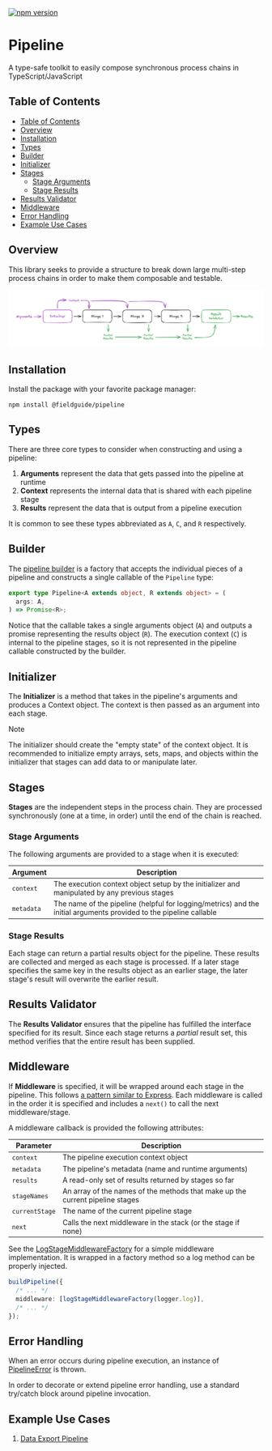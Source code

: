 [![npm version](https://badge.fury.io/js/@fieldguide%2Fpipeline.svg)](https://www.npmjs.com/package/@fieldguide/pipeline)

# Pipeline

A type-safe toolkit to easily compose synchronous process chains in TypeScript/JavaScript

## Table of Contents

- [Table of Contents](#table-of-contents)
- [Overview](#overview)
- [Installation](#installation)
- [Types](#types)
- [Builder](#builder)
- [Initializer](#initializer)
- [Stages](#stages)
  - [Stage Arguments](#stage-arguments)
  - [Stage Results](#stage-results)
- [Results Validator](#results-validator)
- [Middleware](#middleware)
- [Error Handling](#error-handling)
- [Example Use Cases](#example-use-cases)

## Overview

This library seeks to provide a structure to break down large multi-step process chains in order to make them composable and testable.

![Pipeline overview diagram](./docs/pipeline-overview.png)

## Installation

Install the package with your favorite package manager:

```
npm install @fieldguide/pipeline
```

## Types

There are three core types to consider when constructing and using a pipeline:

1. **Arguments** represent the data that gets passed into the pipeline at runtime
2. **Context** represents the internal data that is shared with each pipeline stage
3. **Results** represent the data that is output from a pipeline execution

It is common to see these types abbreviated as `A`, `C`, and `R` respectively.

## Builder

The [pipeline builder](./src/buildPipeline.ts) is a factory that accepts the individual pieces of a pipeline and constructs a single callable of the `Pipeline` type:

```typescript
export type Pipeline<A extends object, R extends object> = (
  args: A,
) => Promise<R>;
```

Notice that the callable takes a single arguments object (`A`) and outputs a promise representing the results object (`R`). The execution context (`C`) is internal to the pipeline stages, so it is not represented in the pipeline callable constructed by the builder.

## Initializer

The **Initializer** is a method that takes in the pipeline's arguments and produces a Context object. The context is then passed as an argument into each stage.

> [!NOTE]
> The initializer should create the "empty state" of the context object. It is recommended to initialize empty arrays, sets, maps, and objects within the initializer that stages can add data to or manipulate later.

## Stages

**Stages** are the independent steps in the process chain. They are processed synchronously (one at a time, in order) until the end of the chain is reached.

### Stage Arguments

The following arguments are provided to a stage when it is executed:

| Argument   | Description                                                                                                        |
| ---------- | ------------------------------------------------------------------------------------------------------------------ |
| `context`  | The execution context object setup by the initializer and manipulated by any previous stages                       |
| `metadata` | The name of the pipeline (helpful for logging/metrics) and the initial arguments provided to the pipeline callable |

### Stage Results

Each stage can return a partial results object for the pipeline. These results are collected and merged as each stage is processed. If a later stage specifies the same key in the results object as an earlier stage, the later stage's result will overwrite the earlier result.

## Results Validator

The **Results Validator** ensures that the pipeline has fulfilled the interface specified for its result. Since each stage returns a _partial_ result set, this method verifies that the entire result has been supplied.

## Middleware

If **Middleware** is specified, it will be wrapped around each stage in the pipeline. This follows [a pattern similar to Express](https://expressjs.com/en/guide/using-middleware.html). Each middleware is called in the order it is specified and includes a `next()` to call the next middleware/stage.

A middleware callback is provided the following attributes:

| Parameter      | Description                                                                   |
| -------------- | ----------------------------------------------------------------------------- |
| `context`      | The pipeline execution context object                                         |
| `metadata`     | The pipeline's metadata (name and runtime arguments)                          |
| `results`      | A read-only set of results returned by stages so far                          |
| `stageNames`   | An array of the names of the methods that make up the current pipeline stages |
| `currentStage` | The name of the current pipeline stage                                        |
| `next`         | Calls the next middleware in the stack (or the stage if none)                 |

See the [LogStageMiddlewareFactory](./src/middleware/logStageMiddlewareFactory.ts) for a simple middleware implementation. It is wrapped in a factory method so a log method can be properly injected.

```typescript
buildPipeline({
  /* ... */
  middleware: [logStageMiddlewareFactory(logger.log)],
  /* ... */
});
```

## Error Handling

When an error occurs during pipeline execution, an instance of [PipelineError](./src/error/PipelineError.ts) is thrown.

In order to decorate or extend pipeline error handling, use a standard try/catch block around pipeline invocation.

## Example Use Cases

1. [Data Export Pipeline](./docs/cases/data-export-pipeline.md)
